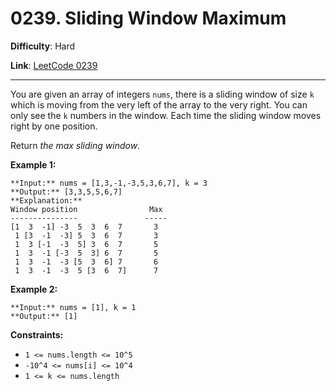 # 0239. Sliding Window Maximum

**Difficulty**: Hard

**Link**: [LeetCode 0239](https://leetcode.com/problems/sliding-window-maximum/)

---

You are given an array of integers `nums`, there is a sliding window of size `k` which is moving from the very left of the array to the very right. You can only see the `k` numbers in the window. Each time the sliding window moves right by one position.

Return *the max sliding window*.

**Example 1:**

    **Input:** nums = [1,3,-1,-3,5,3,6,7], k = 3
    **Output:** [3,3,5,5,6,7]
    **Explanation:** 
    Window position                Max
    ---------------               -----
    [1  3  -1] -3  5  3  6  7       3
     1 [3  -1  -3] 5  3  6  7       3
     1  3 [-1  -3  5] 3  6  7       5
     1  3  -1 [-3  5  3] 6  7       5
     1  3  -1  -3 [5  3  6] 7       6
     1  3  -1  -3  5 [3  6  7]      7

**Example 2:**

    **Input:** nums = [1], k = 1
    **Output:** [1]

**Constraints:**

* `1 <= nums.length <= 10^5`
* `-10^4 <= nums[i] <= 10^4`
* `1 <= k <= nums.length`
